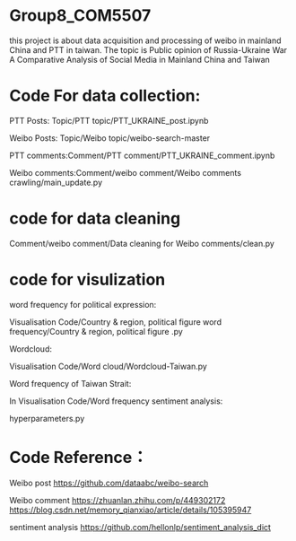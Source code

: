 # Group8_COM5507

this project is about data acquisition and processing of weibo in mainland China and PTT in taiwan. The topic is Public opinion of Russia-Ukraine War A Comparative Analysis of Social Media in Mainland China and Taiwan

# Code For data collection:

PTT Posts: Topic/PTT topic/PTT_UKRAINE_post.ipynb

Weibo Posts: Topic/Weibo topic/weibo-search-master

PTT comments:Comment/PTT comment/PTT_UKRAINE_comment.ipynb

Weibo comments:Comment/weibo comment/Weibo comments crawling/main_update.py

# code for data cleaning

Comment/weibo comment/Data cleaning for Weibo comments/clean.py

# code for visulization

word frequency for political expression:

Visualisation Code/Country & region, political figure word frequency/Country & region, political figure .py

Wordcloud: 

Visualisation Code/Word cloud/Wordcloud-Taiwan.py


Word frequency of Taiwan Strait: 

In Visualisation Code/Word frequency
sentiment analysis:

hyperparameters.py

# Code Reference：

Weibo post
https://github.com/dataabc/weibo-search

Weibo comment
https://zhuanlan.zhihu.com/p/449302172
https://blog.csdn.net/memory_qianxiao/article/details/105395947

sentiment analysis
https://github.com/hellonlp/sentiment_analysis_dict
